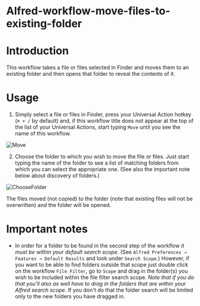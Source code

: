 # Alfred-workflow-move-files-to-existing-folder

# Introduction

This workflow takes a file or files selected in Finder and moves them to an existing folder and then opens that folder to reveal the contents of it.

# Usage

1. Simply select a file or files in Finder, press your Universal Action hotkey (`⌘ + /` by default) and, if this workflow title does not appear at the top of the list of your Universal Actions, start typing `Move` until you see the name of this workflow.

![Move](https://github.com/user-attachments/assets/fe00da4a-8e97-40b4-bb52-95346fad1c6f)

2. Choose the folder to which you wish to move the file or files. Just start typing the name of the folder to see a list of matching folders from which you can select the appropriate one. (See also the important note below about discovery of folders.)

![ChooseFolder](https://github.com/user-attachments/assets/996945e4-a873-4d37-8169-0265f8310659)

The files moved (not copied) to the folder (note that existing files will not be overwritten) and the folder will be opened.

# Important notes

- In order for a folder to be found in the second step of the workflow *it must be within your default search scope*. (See `Alfred Preferences → Features → Default Results` and look under `Search Scope`.) However, if you want to be able to find folders outside that scope just double click on the workflow `File Filter`, go to `Scope` and drag in the folder(s) you wish to be included within the file filter search scope. *Note that if you do that you'll also as well have to drag in the folders that are within your Alfred search scope*. If you don't do that the folder search will be limited only to the new folders you have dragged in.
